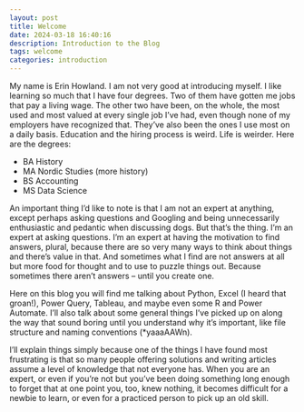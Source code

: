 ```yaml
---
layout: post
title: Welcome
date: 2024-03-18 16:40:16
description: Introduction to the Blog
tags: welcome
categories: introduction
---
```


My name is Erin Howland. I am not very good at introducing myself. I like learning so much that I have four degrees. Two of them have gotten me jobs that pay a living wage. The other two have been, on the whole, the most used and most valued at every single job I’ve had, even though none of my employers have recognized that. They’ve also been the ones I use most on a daily basis. Education and the hiring process is weird. Life is weirder. Here are the degrees:
<ul>
    <li>BA History</li>
    <li>MA Nordic Studies (more history)</li>
    <li>BS Accounting</li>
    <li>MS Data Science</li>
</ul>

An important thing I’d like to note is that I am not an expert at anything, except perhaps asking questions and Googling and being unnecessarily enthusiastic and pedantic when discussing dogs. But that’s the thing. I’m an expert at asking questions. I’m an expert at having the motivation to find answers, plural, because there are so very many ways to think about things and there’s value in that. And sometimes what I find are not answers at all but more food for thought and to use to puzzle things out. Because sometimes there aren’t answers – until you create one.

Here on this blog you will find me talking about Python, Excel (I heard that groan!), Power Query, Tableau, and maybe even some R and Power Automate. I’ll also talk about some general things I’ve picked up on along the way that sound boring until you understand why it’s important, like file structure and naming conventions (*yaaaAAWn). 

I’ll explain things simply because one of the things I have found most frustrating is that so many people offering solutions and writing articles assume a level of knowledge that not everyone has. When you are an expert, or even if you’re not but you’ve been doing something long enough to forget that at one point you, too, knew nothing, it becomes difficult for a newbie to learn, or even for a practiced person to pick up an old skill.
